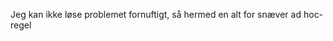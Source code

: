 




















































































































































































































































































































































































































































































































Jeg kan ikke løse problemet fornuftigt, så hermed en alt for snæver ad hoc-regel



























































































































































































































































































































































































































































































































































































































































































































































































































































































































































































































































































































































































































































































































































































































































































































































































































































































































































































































































































































































































































































































































































































































































































































































































































































































































































































































































































































































































































































































































































































































































































































































































































































































































































































































































































































































































































































































































































































































































































































































































































































































































































































































































































































































































































































































































































































































































































































































































































































































































































































































































































































































































































































































































































































































































































































































































































































































































































































































































































































































































































































































































































































































































































































































































































































































































































































































































































































































































































































































































































































































































































































































































































































































































































































































































































































































































































































































































































































































































































































































































































































































































































































































































































